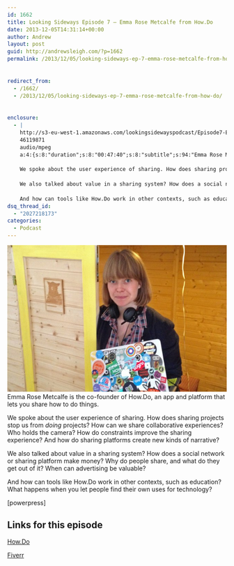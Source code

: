 ```yaml
---
id: 1662
title: Looking Sideways Episode 7 — Emma Rose Metcalfe from How.Do
date: 2013-12-05T14:31:14+00:00
author: Andrew
layout: post
guid: http://andrewsleigh.com/?p=1662
permalink: /2013/12/05/looking-sideways-ep-7-emma-rose-metcalfe-from-how-do/


redirect_from:
  - /1662/
  - /2013/12/05/looking-sideways-ep-7-emma-rose-metcalfe-from-how-do/


enclosure:
  - |
    http://s3-eu-west-1.amazonaws.com/lookingsidewayspodcast/Episode7-Emma_Rose_Metcalfe.mp3
    46119871
    audio/mpeg
    a:4:{s:8:"duration";s:8:"00:47:40";s:8:"subtitle";s:94:"Emma Rose Metcalfe, co-founder of How.Do, talks about how they've built a platform for sharing";s:7:"summary";s:737:"Emma Rose Metcalfe is the co-founder of How.Do, an app and platform that lets you share how to do things.
    
    We spoke about the user experience of sharing. How does sharing projects stop us from <em>doing</em> projects? How can we share collaborative experiences? Who holds the camera? How do constraints improve the sharing experience? And how do sharing platforms create new kinds of narrative?
    
    We also talked about value in a sharing system? How does a social network or sharing platform make money? Why do people share, and what do they get out of it? When can advertising be valuable?
    
    And how can tools like How.Do work in other contexts, such as education? What happens when you let people find their own uses for technology?";s:8:"keywords";s:81:"Maker, How Do, Emma Rose Metcalfe, UX, design, social networking, business models";}
dsq_thread_id:
  - "2027218173"
categories:
  - Podcast
---
```

<img class="alignright  wp-image-1663" title="emma-rose-metcalfe" src="/assets/2013/12/emma-rose-metcalfe.jpg" alt=""     />Emma Rose Metcalfe is the co-founder of How.Do, an app and platform that lets you share how to do things.

We spoke about the user experience of sharing. How does sharing projects stop us from _doing_ projects? How can we share collaborative experiences? Who holds the camera? How do constraints improve the sharing experience? And how do sharing platforms create new kinds of narrative?

We also talked about value in a sharing system? How does a social network or sharing platform make money? Why do people share, and what do they get out of it? When can advertising be valuable?

And how can tools like How.Do work in other contexts, such as education? What happens when you let people find their own uses for technology?<!--more-->

<div class="podcast_player">
  [powerpress]
</div>

## Links for this episode

[How.Do](http://how.do)
  
[Fiverr](http://fiverr.com)